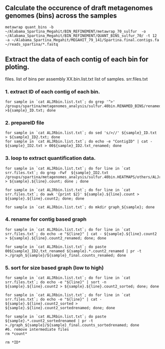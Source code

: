 ## Calculate the occurence of draft metagenomes genomes (bins) across the samples
```
metawrap quant_bins -b ~/Alabama_Spartina_Megahit/BIN_REFINEMENT/metawrap_70_sulfur  -o ~/Alabama_Spartina_Megahit/BIN_REFINEMENT/QUANT_BINS_sulfur_70/ -t 12 -a ~/Alabama_Spartina_Megahit/MEGAHIT_79_141/Spartina.final.contigs.fa  ~/reads_spartina/*.fastq
```
## Extract the data of each contig of each bin for ploting.

files.
list of bins per assembly XX.bin.list.txt
list of samples. srr.files.txt

### 1. extract ID of each contig of each bin.
```
for sample in `cat ALJRbin.list.txt`; do grep '^>' /groups/spartina/metagenomes_analysis/sulfur.40bin.RENAMED_BINS/renamedbins/${sample}.fa >${sample}_ID.txt; done
```
### 2. prepareID file
```
for sample in `cat ALJRbin.list.txt`; do sed 's/>//' ${sample}_ID.txt > ${sample}_ID2.txt; done
for sample in `cat ALJRbin.list.txt`; do echo -e "ContigID" | cat - ${sample}_ID2.txt > 00${sample}_ID2.txt_renamed; done
```
### 3. loop to extract quantification data.
```
for sample in `cat ALJRbin.list.txt`; do for line in `cat srr.files.txt`; do grep -Fwf  ${sample}_ID2.txt /groups/spartina/metagenomes_analysis/sulfur.40bin.HEATMAPS/others/ALJr/quant_files/${line}.quant.counts > ${sample}.${line}.count; done ; done

for sample in `cat ALJRbin.list.txt`; do for line in `cat srr.files.txt`; do awk '{print $2}' ${sample}.${line}.count > ${sample}.${line}.count2; done; done

for sample in `cat ALJRbin.list.txt`; do mkdir graph_${sample}; done
```

### 4. rename for contig based graph
```
for sample in `cat ALJRbin.list.txt`; do for line in `cat srr.files.txt`; do echo -e "${line}" | cat - ${sample}.${line}.count2 > ${sample}.${line}.count2_renamed; done; done

for sample in `cat ALJRbin.list.txt`; do paste 00${sample}_ID2.txt_renamed ${sample}.*.count2_renamed | pr -t  >./graph_${sample}/${sample}_final.counts_renamed; done
```
### 5. sort for size based graph (low to high)
```
for sample in `cat ALJRbin.list.txt`; do for line in `cat srr.files.txt`; do echo -e "${line}" | sort -n ${sample}.${line}.count2 > ${sample}.${line}.count2_sorted; done; done

for sample in `cat ALJRbin.list.txt`; do for line in `cat srr.files.txt`; do echo -e "${line}" | cat - ${sample}.${line}.count2_sorted > ${sample}.${line}.count2_sortedrenamed; done; done

for sample in `cat ALJRbin.list.txt`; do paste ${sample}.*.count2_sortedrenamed | pr -t  >./graph_${sample}/${sample}_final.counts_sortedrenamed; done
#6. remove intermediate files
rm *count*

rm *ID*
```
